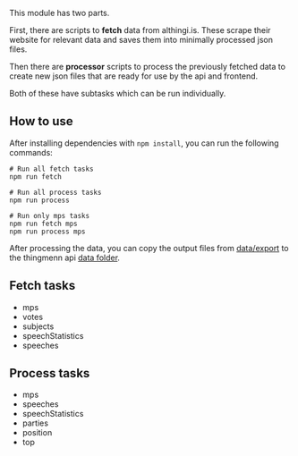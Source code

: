 This module has two parts.

First, there are scripts to **fetch** data from althingi.is. These scrape their website for relevant data and saves
them into minimally processed json files.

Then there are **processor** scripts to process the previously fetched data to create new json files that are ready
for use by the api and frontend.

Both of these have subtasks which can be run individually.

## How to use

After installing dependencies with `npm install`, you can run the following commands:

```
# Run all fetch tasks
npm run fetch

# Run all process tasks
npm run process

# Run only mps tasks
npm run fetch mps
npm run process mps
```

After processing the data, you can copy the output files from [data/export](data/export) to the thingmenn api
[data folder](../thingmenn-api/data).

## Fetch tasks

* mps
* votes
* subjects
* speechStatistics
* speeches

## Process tasks

* mps
* speeches
* speechStatistics
* parties
* position
* top
